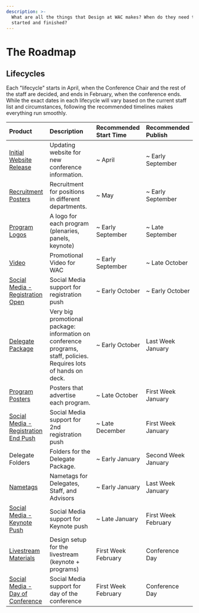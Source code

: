 ```yaml
---
description: >-
  What are all the things that Design at WAC makes? When do they need to be
  started and finished?
---
```


# The Roadmap

## Lifecycles

Each "lifecycle" starts in April, when the Conference Chair and the rest of the staff are decided, and ends in February, when the conference ends. While the exact dates in each lifecycle will vary based on the current staff list and circumstances, following the recommended timelines makes everything run smoothly.

| Product | Description | Recommended Start Time | Recommended Publish |
| :--- | :--- | :--- | :--- |
| [Initial Website Release](website.md) | Updating website for new conference information. | ~ April | ~ Early September |
| [Recruitment Posters](recruitment-posters.md) | Recruitment for positions in different departments. | ~ May | ~ Early September |
| [Program Logos](program-logos.md) | A logo for each program \(plenaries, panels, keynote\) | ~ Early September | ~ Late September |
| [Video](video.md) | Promotional Video for WAC | ~ Early September | ~ Late October |
| [Social Media - Registration Open](social-media.md) | Social Media support for registration push | ~ Early October | ~ Early October |
| [Delegate Package](the-delegate-package.md) | Very big promotional package: information on conference programs, staff, policies. Requires lots of hands on deck. | ~ Early October | Last Week January |
| [Program Posters](program-posters.md) | Posters that advertise each program. | ~ Late October | First Week January |
| [Social Media - Registration End Push](social-media.md) | Social Media support for 2nd registration push | ~ Late December | First Week January |
| Delegate Folders | Folders for the Delegate Package. | ~ Early January | Second Week January |
| [Nametags](nametags.md) | Nametags for Delegates, Staff, and Advisors | ~ Early January | Last Week January |
| [Social Media - Keynote Push](social-media.md) | Social Media support for Keynote push | ~ Late January | First Week February |
| [Livestream Materials](livestream.md) | Design setup for the livestream \(keynote + programs\) | First Week February | Conference Day |
| [Social Media - Day of Conference](social-media.md) | Social Media support for day of the conference | First Week February | Conference Day |

